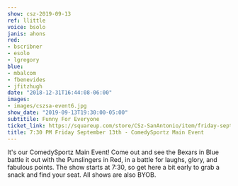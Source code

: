 ```yaml
---
show: csz-2019-09-13
ref: llittle
voice: bsolo
janis: ahons
red:
- bscribner
- esolo
- lgregory
blue:
- mbalcom
- fbenevides
- jfitzhugh
date: "2018-12-31T16:44:08-06:00"
images:
- images/cszsa-event6.jpg
show_date: "2019-09-13T19:30:00-05:00"
subtitile: Funny For Everyone
ticket_link: https://squareup.com/store/CSz-SanAntonio/item/friday-sept-th-pm-comedysportz-main-event
title: 7:30 PM Friday September 13th - ComedySportz Main Event
---
```


It's our ComedySportz Main Event! Come out and see the Bexars in Blue battle it out with the Punslingers in Red, in a battle for laughs, glory, and fabulous points. The show starts at 7:30, so get here a bit early to grab a snack and find your seat. All shows are also BYOB.
